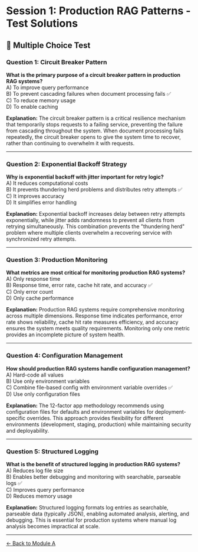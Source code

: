 # Session 1: Production RAG Patterns - Test Solutions

## 📝 Multiple Choice Test

### Question 1: Circuit Breaker Pattern

**What is the primary purpose of a circuit breaker pattern in production RAG systems?**  
A) To improve query performance  
B) To prevent cascading failures when document processing fails ✅  
C) To reduce memory usage  
D) To enable caching  

**Explanation:** The circuit breaker pattern is a critical resilience mechanism that temporarily stops requests to a failing service, preventing the failure from cascading throughout the system. When document processing fails repeatedly, the circuit breaker opens to give the system time to recover, rather than continuing to overwhelm it with requests.

---

### Question 2: Exponential Backoff Strategy

**Why is exponential backoff with jitter important for retry logic?**  
A) It reduces computational costs  
B) It prevents thundering herd problems and distributes retry attempts ✅  
C) It improves accuracy  
D) It simplifies error handling  

**Explanation:** Exponential backoff increases delay between retry attempts exponentially, while jitter adds randomness to prevent all clients from retrying simultaneously. This combination prevents the "thundering herd" problem where multiple clients overwhelm a recovering service with synchronized retry attempts.

---

### Question 3: Production Monitoring

**What metrics are most critical for monitoring production RAG systems?**  
A) Only response time  
B) Response time, error rate, cache hit rate, and accuracy ✅  
C) Only error count  
D) Only cache performance  

**Explanation:** Production RAG systems require comprehensive monitoring across multiple dimensions. Response time indicates performance, error rate shows reliability, cache hit rate measures efficiency, and accuracy ensures the system meets quality requirements. Monitoring only one metric provides an incomplete picture of system health.

---

### Question 4: Configuration Management

**How should production RAG systems handle configuration management?**  
A) Hard-code all values  
B) Use only environment variables  
C) Combine file-based config with environment variable overrides ✅  
D) Use only configuration files  

**Explanation:** The 12-factor app methodology recommends using configuration files for defaults and environment variables for deployment-specific overrides. This approach provides flexibility for different environments (development, staging, production) while maintaining security and deployability.

---

### Question 5: Structured Logging

**What is the benefit of structured logging in production RAG systems?**  
A) Reduces log file size  
B) Enables better debugging and monitoring with searchable, parseable logs ✅  
C) Improves query performance  
D) Reduces memory usage  

**Explanation:** Structured logging formats log entries as searchable, parseable data (typically JSON), enabling automated analysis, alerting, and debugging. This is essential for production systems where manual log analysis becomes impractical at scale.

---

[← Back to Module A](Session1_ModuleA_Production_Patterns.md)
